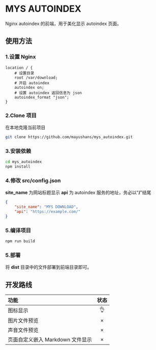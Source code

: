 # MYS AUTOINDEX
Nginx autoindex 的前端，用于美化显示 autoindex 页面。

## 使用方法
### 1.设置 Nginx
```
location / {
    # 设置目录
    root /var/download;
    # 开启 autoindex
    autoindex on;
    # 设置 autoindex 返回信息为 json
    autoindex_format "json";
}
```
### 2.Clone 项目
在本地克隆当前项目
```bash
git clone https://github.com/mayushans/mys_autoindex.git
```
### 3.安装依赖
```bash
cd mys_autoindex
npm install
```
### 4.修改 src/config.json
__site_name__ 为网站标题显示
__api__ 为 autoindex 服务的地址，务必以“__/__”结尾
```json
{
    "site_name": "MYS DOWNLOAD",
    "api": "https://example.com/"
}
```
### 5.编译项目
```bash
npm run build
```
### 5.部署
将 __dist__ 目录中的文件部署到前端目录即可。

## 开发路线
| 功能 | 状态 |
| :- | :-: |
| 图标显示 | 👌 |
| 图片文件预览 | × |
| 声音文件预览 | × |
| 页面自定义嵌入 Markdown 文件显示 | × |